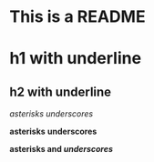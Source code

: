 # This is a README

h1 with underline
======

h2 with underline
------

*asterisks*
_underscores_

**asterisks** 
__underscores__

**asterisks and _underscores_**